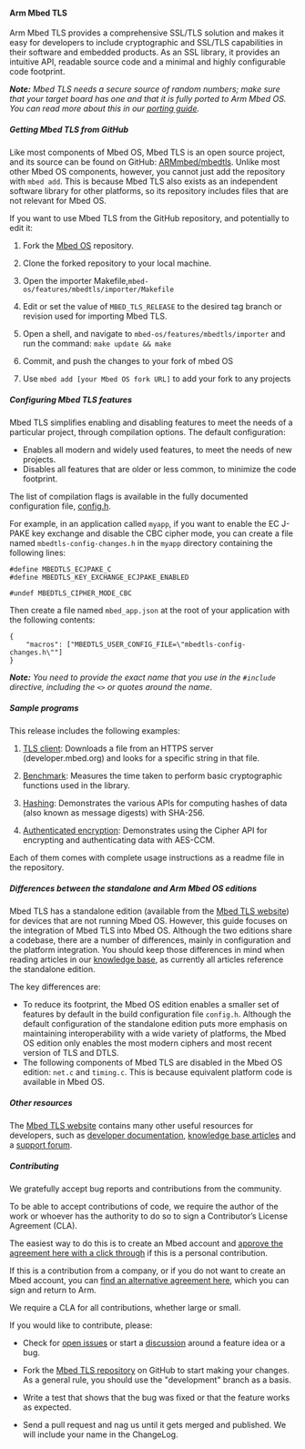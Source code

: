 #### Arm Mbed TLS

Arm Mbed TLS provides a comprehensive SSL/TLS solution and makes it easy for developers to include cryptographic and SSL/TLS capabilities in their software and embedded products. As an SSL library, it provides an intuitive API, readable source code and a minimal and highly configurable code footprint.

<span class="notes">_**Note:** Mbed TLS needs a secure source of random numbers; make sure that your target board has one and that it is fully ported to Arm Mbed OS. You can read more about this in our [porting guide](https://docs.mbed.com/docs/mbed-os-handbook/en/latest/advanced/porting_guide/)._</span>

##### Getting Mbed TLS from GitHub

Like most components of Mbed OS, Mbed TLS is an open source project, and its source can be found on GitHub: [ARMmbed/mbedtls](https://github.com/ARMmbed/mbedtls). Unlike most other Mbed OS components, however, you cannot just add the repository with `mbed add`. This is because Mbed TLS also exists as an independent software library for other platforms, so its repository includes files that are not relevant for Mbed OS.

If you want to use Mbed TLS from the GitHub repository, and potentially to edit it:

1. Fork the [Mbed OS](https://github.com/ARMmbed/mbed-os) repository.

2. Clone the forked repository to your local machine.

3. Open the importer Makefile,`mbed-os/features/mbedtls/importer/Makefile`

4. Edit or set the value of `MBED_TLS_RELEASE` to the desired tag branch or revision used for importing Mbed TLS.

5. Open a shell, and navigate to `mbed-os/features/mbedtls/importer` and run the command:
    ``
    make update && make
    ``

6. Commit, and push the changes to your fork of mbed OS

7. Use `mbed add [your Mbed OS fork URL]` to add your fork to any projects

##### Configuring Mbed TLS features

Mbed TLS simplifies enabling and disabling features to meet the needs of a particular project, through compilation options. The default configuration:

- Enables all modern and widely used features, to meet the needs of new projects.
- Disables all features that are older or less common, to minimize the code footprint.

The list of compilation flags is available in the fully documented configuration file, [config.h](https://github.com/ARMmbed/mbedtls/blob/development/include/mbedtls/config.h).

For example, in an application called `myapp`, if you want to enable the EC J-PAKE key exchange and disable the CBC cipher mode, you can create a file named  `mbedtls-config-changes.h` in the `myapp` directory containing the following lines:

```
#define MBEDTLS_ECJPAKE_C
#define MBEDTLS_KEY_EXCHANGE_ECJPAKE_ENABLED

#undef MBEDTLS_CIPHER_MODE_CBC
```

Then create a file named `mbed_app.json` at the root of your application with the following contents:

```
{
    "macros": ["MBEDTLS_USER_CONFIG_FILE=\"mbedtls-config-changes.h\""]
}
```

<span class="notes">_**Note:** You need to provide the exact name that you use in the `#include` directive, including the `<>` or quotes around the name_.

##### Sample programs

This release includes the following examples:

1. [TLS client](https://github.com/ARMmbed/mbed-os-example-tls/tree/master/tls-client): Downloads a file from an HTTPS server (developer.mbed.org) and looks for a specific string in that file.

1. [Benchmark](https://github.com/ARMmbed/mbed-os-example-tls/tree/master/benchmark): Measures the time taken to perform basic cryptographic functions used in the library.

1. [Hashing](https://github.com/ARMmbed/mbed-os-example-tls/tree/master/hashing): Demonstrates the various APIs for computing hashes of data (also known as message digests) with SHA-256.

1. [Authenticated encryption](https://github.com/ARMmbed/mbed-os-example-tls/tree/master/authcrypt): Demonstrates using the Cipher API for encrypting and authenticating data with AES-CCM.

Each of them comes with complete usage instructions as a readme file in the repository.


##### Differences between the standalone and Arm Mbed OS editions

Mbed TLS has a standalone edition (available from the [Mbed TLS website](https://tls.mbed.org/download)) for devices that are not running Mbed OS. However, this guide focuses on the integration of Mbed TLS into Mbed OS. Although the two editions share a codebase, there are a number of differences, mainly in configuration and the platform integration. You should keep those differences in mind when reading articles in our [knowledge base](https://tls.mbed.org/kb), as currently all articles reference the standalone edition.

The key differences are:

- To reduce its footprint, the Mbed OS edition enables a smaller set of features by default in the build configuration file `config.h`. Although the default configuration of the standalone edition puts more emphasis on maintaining interoperability with a wide variety of platforms, the Mbed OS edition only enables the most modern ciphers and most recent version of TLS and DTLS.
- The following components of Mbed TLS are disabled in the Mbed OS edition: `net.c` and `timing.c`. This is because equivalent platform code is available in Mbed OS.

##### Other resources

The [Mbed TLS website](https://tls.mbed.org) contains many other useful resources for developers, such as [developer documentation](https://tls.mbed.org/dev-corner), [knowledge base articles](https://tls.mbed.org/kb) and a [support forum](https://tls.mbed.org/discussions).

##### Contributing

We gratefully accept bug reports and contributions from the community.

To be able to accept contributions of code, we require the author of the work or whoever has the authority to do so to sign a Contributor’s License Agreement (CLA).

The easiest way to do this is to create an Mbed account and [approve the agreement here with a click through](https://developer.mbed.org/contributor_agreement/) if this is a personal contribution.

If this is a contribution from a company, or if you do not want to create an Mbed account, you can [find an alternative agreement here](https://www.mbed.com/en/about-mbed/contributor-license-agreements/), which you can sign and return to Arm.

We require a CLA for all contributions, whether large or small.

If you would like to contribute, please:

- Check for [open issues](https://github.com/ARMmbed/mbedtls/issues) or start a [discussion](https://tls.mbed.org/discussions) around a feature idea or a bug.

- Fork the [Mbed TLS repository](https://github.com/ARMmbed/mbedtls) on GitHub to start making your changes. As a general rule, you should use the "development" branch as a basis.

- Write a test that shows that the bug was fixed or that the feature works as expected.

- Send a pull request and nag us until it gets merged and published. We will include your name in the ChangeLog.
